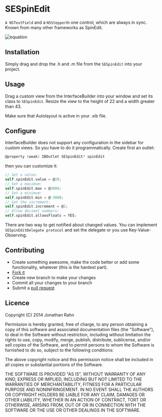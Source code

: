 # SESpinEdit

```A NSTextField``` and a ```NSStepper```in one control, which are always in sync. Known from many other frameworks as SpinEdit.

![equation](https://github.com/ShadowLightz/SESpinEdit-Demo/blob/Documentation/SESpinEdit_DemoApp.tiff?raw=true)

## Installation

Simply drag and drop the .h and .m file from the ```SESpinEdit``` into your project.

## Usage

Drag a custom view from the InterfaceBuilder into your window and set its class to ```SESpinEdit```. Resize the view to the height of 22 and a width greater than 43.

Make sure that Autolayout is active in your .xib file.

## Configure

InterfaceBuilder does not support any configuration in the sidebar for custom views. So you have to do it programmatically. Create first an outlet:

```objective-c
@property (weak) IBOutlet SESpinEdit* spinEdit
```

then you can customize it:

```objective-c
// Set a value:
self.spinEdit.value = @20;
// Set a maximum:
self.spinEdit.max = @3000;
// Set a minimum:
self.spinEdit.min = @-3000;
// Set the increment: 
self.spinEdit.increment = @2;
// Allow decimal numbers:
self.spinEdit.allowsFloats = YES;
```

There are two way to get notified about changed values. You can implement ```SESpinEditDelegate protocol``` and set the delegate or you use Key-Value-Observing.

## Contributing

* Create something awesome, make the code better or add some functionality,
  whatever (this is the hardest part).
* [Fork it](http://help.github.com/forking/)
* Create new branch to make your changes
* Commit all your changes to your branch
* Submit a [pull request](http://help.github.com/pull-requests/)

## Licence

Copyright (C) 2014 Jonathan Rahn

Permission is hereby granted, free of charge, to any person obtaining a copy of this software and associated documentation files (the "Software"), to deal in the Software without restriction, including without limitation the rights to use, copy, modify, merge, publish, distribute, sublicense, and/or sell copies of the Software, and to permit persons to whom the Software is furnished to do so, subject to the following conditions:

The above copyright notice and this permission notice shall be included in all copies or substantial portions of the Software.

THE SOFTWARE IS PROVIDED "AS IS", WITHOUT WARRANTY OF ANY KIND, EXPRESS OR IMPLIED, INCLUDING BUT NOT LIMITED TO THE WARRANTIES OF MERCHANTABILITY, FITNESS FOR A PARTICULAR PURPOSE AND NONINFRINGEMENT. IN NO EVENT SHALL THE AUTHORS OR COPYRIGHT HOLDERS BE LIABLE FOR ANY CLAIM, DAMAGES OR OTHER LIABILITY, WHETHER IN AN ACTION OF CONTRACT, TORT OR OTHERWISE, ARISING FROM, OUT OF OR IN CONNECTION WITH THE SOFTWARE OR THE USE OR OTHER DEALINGS IN THE SOFTWARE.

